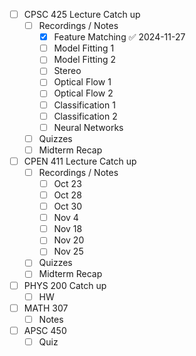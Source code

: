 - [ ]  CPSC 425 Lecture Catch up
	- [ ] Recordings / Notes
		- [x] Feature Matching ✅ 2024-11-27
		- [ ] Model Fitting 1
		- [ ] Model Fitting 2
		- [ ] Stereo
		- [ ] Optical Flow 1
		- [ ] Optical Flow 2
		- [ ] Classification 1
		- [ ] Classification 2
		- [ ] Neural Networks
	- [ ] Quizzes
	- [ ] Midterm Recap
- [ ] CPEN 411 Lecture Catch up
	- [ ] Recordings / Notes
		- [ ] Oct 23
		- [ ] Oct 28
		- [ ] Oct 30 
		- [ ] Nov 4
		- [ ] Nov 18
		- [ ] Nov 20
		- [ ] Nov 25
	- [ ] Quizzes
	- [ ] Midterm Recap
- [ ] PHYS 200 Catch up
	- [ ] HW
- [ ] MATH 307 
	- [ ] Notes
- [ ] APSC 450 
	- [ ] Quiz